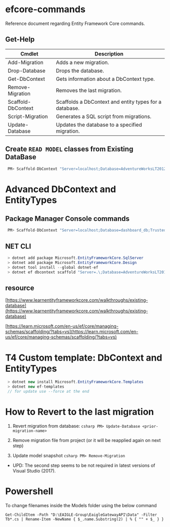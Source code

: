 # efcore-commands
Reference document regarding Entity Framework Core commands.


## Get-Help

| Cmdlet      |        Description
| ------------- | ------------- |
| Add-Migration | Adds a new migration.
| Drop-Database | Drops the database.
| Get-DbContext | Gets information about a DbContext type.
| Remove-Migration | Removes the last migration.
| Scaffold-DbContext | Scaffolds a DbContext and entity types for a database.
| Script-Migration | Generates a SQL script from migrations.
| Update-Database | Updates the database to a specified migration.


## Create `READ MODEL` classes from Existing DataBase
```csharp
 PM> Scaffold-DbContext "Server=localhost;Database=AdventureWorksLT2012;Trusted_Connection=True;" Microsoft.EntityFrameworkCore.SqlServer -OutputDir Models
```
# Advanced DbContext and EntityTypes

## Package Manager Console commands 
```csharp
 PM> Scaffold-DbContext "Server=localhost;Database=dashboard_db;Trusted_Connection=True;" Microsoft.EntityFrameworkCore.SqlServer -OutputDir Models Model    -Context "ApplicationDbContext" -Namespace AdventureWork.Models -ContextNamespace  AdventureWork.Data.DbContext -DataAnnotations
```
## NET CLI
```csharp
 > dotnet add package Microsoft.EntityFrameworkCore.SqlServer
 > dotnet add package Microsoft.EntityFrameworkCore.Design
 > dotnet tool install --global dotnet-ef
 > dotnet ef dbcontext scaffold "Server=.\;Database=AdventureWorksLT2012;Trusted_Connection=True;" Microsoft.EntityFrameworkCore.SqlServer -o Model -c "ApplicationDbContext" --data-annotations --context-dir 
```

## resource
[https://www.learnentityframeworkcore.com/walkthroughs/existing-database](https://www.learnentityframeworkcore.com/walkthroughs/existing-database)

[https://learn.microsoft.com/en-us/ef/core/managing-schemas/scaffolding/?tabs=vs](https://learn.microsoft.com/en-us/ef/core/managing-schemas/scaffolding/?tabs=vs)

# T4 Custom template: DbContext and EntityTypes
```csharp
 > dotnet new install Microsoft.EntityFrameworkCore.Templates
 > dotnet new ef-templates
 // for update use --force at the end
```

# How to Revert to the last migration
 1. Revert migration from database: 
    ```csharp PM> Update-Database <prior-migration-name> ```
 
 2. Remove migration file from project (or it will be reapplied again on next step)
 
 3. Update model snapshot
    ```csharp PM> Remove-Migration ```

  - UPD: The second step seems to be not required in latest versions of Visual Studio (2017).


# Powershell 
To change filenames inside the Models folder using the below command
```shell
Get-ChildItem -Path "D:\EAIGLE-Group\EaigleGatewayAPI\Data" -Filter Tb*.cs | Rename-Item -NewName { $_.name.Substring(2) | % { "" + $_ } }
```
